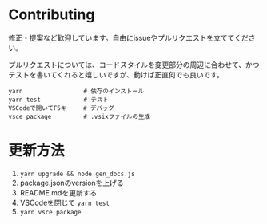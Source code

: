 # Contributing

修正・提案など歓迎しています。自由にissueやプルリクエストを立ててください。

プルリクエストについては、コードスタイルを変更部分の周辺に合わせて、かつテストを書いてくれると嬉しいですが、動けば正直何でも良いです。

```shell
yarn                 # 依存のインストール
yarn test            # テスト
VSCodeで開いてF5キー   # デバッグ
vsce package         # .vsixファイルの生成
```

# 更新方法

1. `yarn upgrade && node gen_docs.js`
3. package.jsonのversionを上げる
4. README.mdを更新する
5. VSCodeを閉じて `yarn test`
6. `yarn vsce package`
